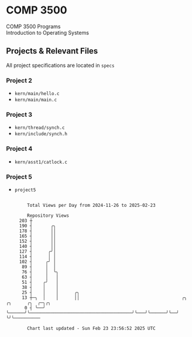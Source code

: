# COMP 3500
COMP 3500 Programs  
Introduction to Operating Systems  
## Projects & Relevant Files
All project specifications are located in `specs`
### Project 2
- `kern/main/hello.c`
- `kern/main/main.c`
### Project 3
- `kern/thread/synch.c`
- `kern/include/synch.h`
### Project 4
- `kern/asst1/catlock.c`
### Project 5
- `project5`

```

        Total Views per Day from 2024-11-26 to 2025-02-23

        Repository Views
     203 ┼
     190 ┤       ╭╮
     178 ┤       ││
     165 ┤       ││
     152 ┤       ││
     140 ┤       ││
     127 ┤      ╭╯│
     114 ┤      │ │
     102 ┤     ╭╯ │
      89 ┤     │  │
      76 ┤     │  ╰╮
      63 ┤     │   │
      51 ┤    ╭╯   │
      38 ┤    │    │
      25 ┤    │    │      ╭╮
      13 ┼─╮  │    │      ││                                       ╭╮   ╭╮      ╭╮  ╭─╮╭╮
       0 ┤ ╰──╯    ╰──────╯╰───────────────────────────────────────╯╰───╯╰──────╯╰──╯ ╰╯╰──────────

        Chart last updated - Sun Feb 23 23:56:52 2025 UTC
        
```
